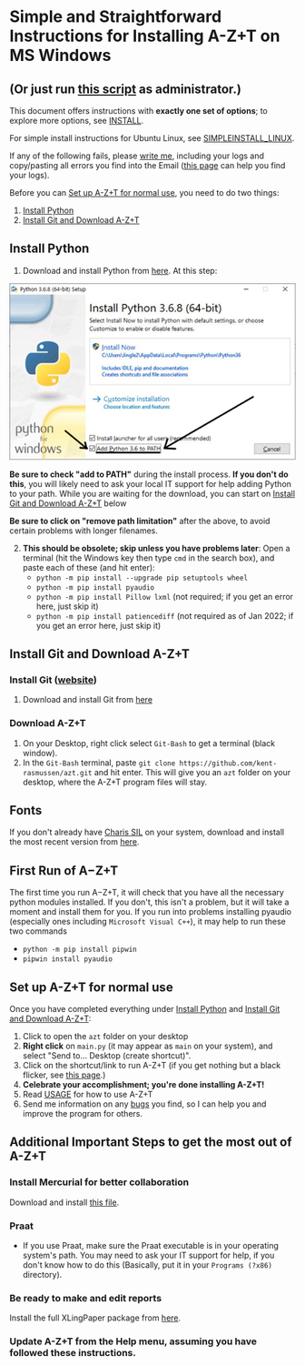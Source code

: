 # Simple and Straightforward Instructions for Installing A-Z+T on MS Windows
## (Or just run [this script](../installfiles/RunMetoInstall.bat?raw=true) as administrator.)
This document offers instructions with **exactly one set of options**; to explore more options, see [INSTALL](INSTALL.md).

For simple install instructions for Ubuntu Linux, see [SIMPLEINSTALL_LINUX](SIMPLEINSTALL_LINUX.md).

If any of the following fails, please [write me](BUGS.md), including your logs and copy/pasting all errors you find into the Email ([this page](FINDERRORLOGS.md) can help you find your logs).

Before you can [Set up A-Z+T for normal use](#set-up-azt-for-normal-use), you need to do two things:
1. [Install Python](#install-python)
2. [Install Git and Download A-Z+T](#install-git-and-download-azt)

## Install Python
1. Download and install Python from [here](https://www.python.org/ftp/python/3.12.4/python-3.12.4-amd64.exe). At this step:

![Add Python to Path](images/Python_path.png "Add Python to Path")

**Be sure to check "add to PATH"** during the install process. **If you don't do this**, you will likely need to ask your local IT support for help adding Python to your path. While you are waiting for the download, you can start on [Install Git and Download A-Z+T](#install-git-and-download-azt) below

**Be sure to click on "remove path limitation"** after the above, to avoid certain problems with longer filenames.

2. **This should be obsolete; skip unless you have problems later**: Open a terminal (hit the Windows key then type `cmd` in the search box), and paste each of these (and hit enter):
    - `python -m pip install --upgrade pip setuptools wheel`
    - `python -m pip install pyaudio`
    - `python -m pip install Pillow lxml` (not required; if you get an error here, just skip it)
    - `python -m pip install patiencediff` (not required as of Jan 2022; if you get an error here, just skip it)

## Install Git and Download A-Z+T

### Install Git ([website](https://git-scm.com/download/win))
1. Download and install Git from [here](https://github.com/git-for-windows/git/releases/download/v2.33.0.windows.2/Git-2.33.0.2-64-bit.exe)

### Download A-Z+T
1. On your Desktop, right click select `Git-Bash` to get a terminal (black window).
2. In the `Git-Bash` terminal, paste `git clone https://github.com/kent-rasmussen/azt.git` and hit enter. This will give you an `azt` folder on your desktop, where the A-Z+T program files will stay.

## Fonts
If you don't already have [Charis SIL](https://software.sil.org/charis/) on your system, download and install the most recent version from [here](https://software.sil.org/downloads/r/charis/CharisSIL-6.001.zip).

## First Run of A−Z+T
The first time you run A−Z+T, it will check that you have all the necessary python modules installed. If you don't, this isn't a problem, but it will take a moment and install them for you. If you run into problems installing pyaudio (especially ones including `Microsoft Visual C++`), it may help to run these two commands
- `python -m pip install pipwin`
- `pipwin install pyaudio`

## Set up A-Z+T for normal use
Once you have completed everything under [Install Python](#install-python) and [Install Git and Download A-Z+T](#install-git-and-download-azt):
1. Click to open the `azt` folder on your desktop
2. **Right click** on `main.py` (it may appear as `main` on your system), and select "Send to... Desktop (create shortcut)".
3. Click on the shortcut/link to run A-Z+T (if you get nothing but a black flicker, see [this page](INSTALL_PROBLEMS.md).)
4. **Celebrate your accomplishment; you're done installing A-Z+T!**
5. Read [USAGE](USAGE.md) for how to use A-Z+T
6. Send me information on any [bugs](BUGS.md) you find, so I can help you and improve the program for others.

## Additional Important Steps to get the most out of A-Z+T

### Install Mercurial for better collaboration
Download and install [this file](https://www.mercurial-scm.org/release/windows/Mercurial-6.0-x64.exe).

### Praat
- If you use Praat, make sure the Praat executable is in your operating system's path. You may need to ask your IT support for help, if you don't know how to do this (Basically, put it in your `Programs (?x86)` directory).

### Be ready to make and edit reports
Install the full XLingPaper package from [here](https://software.sil.org/downloads/r/xlingpaper/XLingPaper3-10-1XXEPersonalEditionFullSetup.exe).

### Update A-Z+T from the Help menu, assuming you have followed these instructions.
